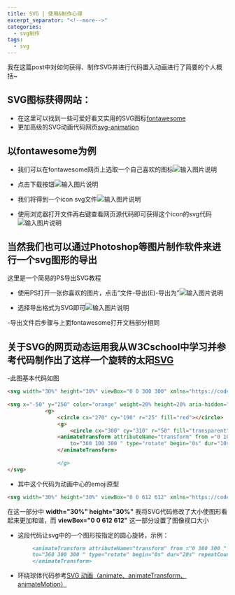 ```yaml
---
title: SVG | 使用&制作心得
excerpt_separator: "<!--more-->"
categories:
  - svg制作
tags:
  - svg
---
```


我在这篇post中对如何获得、制作SVG并进行代码置入动画进行了简要的个人概括~

<!--more-->

## SVG图标获得网站：

- 在这里可以找到一些可爱好看又实用的SVG图标[fontawesome](https://fontawesome.com/)
- 更加高级的SVG动画代码网页[svg-animation](https://codepen.io/)

## 以fontawesome为例

- 我们可以在fontawesome网页上选取一个自己喜欢的图标![输入图片说明](/Carlalyz/assets/images/svg/1.png)

- 点击下载按钮![输入图片说明](/Carlalyz/assets/images/svg/2.png)
- 我们将得到一个icon svg文件![输入图片说明](/Carlalyz/assets/images/svg/3.png)

- 使用浏览器打开文件再右键查看网页源代码即可获得这个icon的svg代码![输入图片说明](/Carlalyz/assets/images/svg/4.png)

## 当然我们也可以通过Photoshop等图片制作软件来进行一个svg图形的导出

这里是一个简易的PS导出SVG教程

- 使用PS打开一张你喜欢的图片，点击“文件-导出(E)-导出为”![输入图片说明](/Carlalyz/assets/images/svg/5.png)

- 选择导出格式为SVG即可![输入图片说明](/Carlalyz/assets/images/svg/6.png)

-导出文件后步骤与上面fontawesome打开文档部分相同

## 关于SVG的网页动态运用我从W3Cschool中学习并参考代码制作出了这样一个旋转的太阳[SVG](http://carlalyz.gitee.io/a-bug/)

-此图基本代码如图

```markdown
<svg width="30%" height="30%" viewBox="0 0 300 300" xmlns="https://codepen.io/kdbkapsere/pen/NmgNvN" xmlns:xlink="https://codepen.io/kdbkapsere/pen/NmgNvN">
		
<svg x="-50" y="250" color="orange" weight=20% height=20% aria-hidden="true" focusable="false" data-prefix="fas" data-icon="grin-tongue-wink" class="svg-inline--fa fa-grin-tongue-wink fa-w-16" role="img" xmlns="http://www.w3.org/2000/svg" viewBox="0 0 496 512"><path fill="currentColor" d="M344 184c-13.3 0-24 10.7-24 24s10.7 24 24 24 24-10.7 24-24-10.7-24-24-24zM248 8C111 8 0 119 0 256c0 106.3 67 196.7 161 232-5.6-12.2-9-25.7-9-40v-45.5c-24.7-16.2-43.5-38.1-47.8-63.8-2-11.8 9.3-21.5 20.7-17.9C155.1 330.5 200 336 248 336s92.9-5.5 123.1-15.2c11.5-3.7 22.6 6.1 20.7 17.9-4.3 25.7-23.1 47.6-47.8 63.8V448c0 14.3-3.4 27.8-9 40 94-35.3 161-125.7 161-232C496 119 385 8 248 8zm-56 225l-9.5-8.5c-14.8-13.2-46.2-13.2-61 0L112 233c-8.5 7.4-21.6.3-19.8-10.8 4-25.2 34.2-42.1 59.9-42.1S208 197 212 222.2c1.6 11.1-11.6 18.2-20 10.8zm152 39c-35.3 0-64-28.7-64-64s28.7-64 64-64 64 28.7 64 64-28.7 64-64 64zm-50.9 102.6c-14.4-6.5-31.1 2.2-34.6 17.6l-1.8 7.8c-2.1 9.2-15.2 9.2-17.3 0l-1.8-7.8c-3.5-15.4-20.2-24.1-34.6-17.6-.9.4.3-.2-18.9 9.4v63c0 35.2 28 64.5 63.1 64.9 35.7.5 64.9-28.4 64.9-64v-64c-19.5-9.6-18.2-8.9-19-9.3z"></path></svg>
			<g>
				<circle cx="270" cy="190" r="25" fill="red"></circle>
				<g>
					<circle cx="300" cy="310" r="50" fill="transparent"></circle>
				<animateTransform attributeName="transform" from ="0 100 300 " 
					to="360 100 300 " type="rotate" begin="0s" dur="10s" repeatCount="indefinite">
				</animateTransform>
			
				</g> 
</svg>
```

- 其中这个代码为动画中心的emoji原型

```markdown
<svg width="30%" height="30%" viewBox="0 0 612 612" xmlns="https://codepen.io/kdbkapsere/pen/NmgNvN" xmlns:xlink="https://codepen.io/kdbkapsere/pen/NmgNvN">

```
在这一部分中 **width="30%" height="30%"** 我将SVG代码修改了大小使图形看起来更加和谐，而 **viewBox="0 0 612 612"** 这一部分设置了图像视口大小

- 这段代码让svg中的一个图形按指定的圆心旋转，示例：

```markdown
		<animateTransform attributeName="transform" from ="0 300 300 " 
		to="360 300 300 " type="rotate" begin="0s" dur="20s" repeatCount="indefinite">
		</animateTransform>
```

- 环绕球体代码参考[SVG 动画（animate、animateTransform、animateMotion）](https://blog.csdn.net/chy555chy/article/details/53535581)